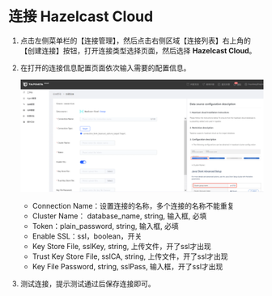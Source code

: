 # 连接 Hazelcast Cloud

1. 点击左侧菜单栏的【连接管理】，然后点击右侧区域【连接列表】右上角的【创建连接】按钮，打开连接类型选择页面，然后选择 **Hazelcast Cloud**。

2. 在打开的连接信息配置页面依次输入需要的配置信息。

   ![](../../../images/connect_hazelcast_cloud.png)

   * Connection Name：设置连接的名称，多个连接的名称不能重复
   * Cluster Name： database_name, string, 输入框, 必填
   * Token：plain_password, string, 输入框, 必填
   * Enable SSL：ssl，boolean，开关
   * Key Store File, sslKey, string, 上传文件，开了ssl才出现
   * Trust Key Store File, sslCA, string, 上传文件，开了ssl才出现
   * Key File Password, string, sslPass, 输入框，开了ssl才出现

3. 测试连接，提示测试通过后保存连接即可。

